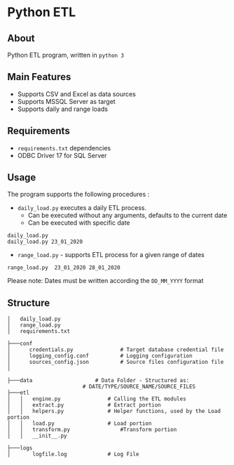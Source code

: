 # Python ETL 
## About
Python ETL program, written in `python 3`
## Main Features
- Supports CSV and Excel as data sources
- Supports MSSQL Server as target
- Supports daily and range loads

## Requirements 
- `requirements.txt` dependencies
- ODBC Driver 17 for SQL Server

## Usage
The program supports the following procedures : 
- `daily_load.py` executes a daily ETL process. 
  - Can be executed without any arguments, defaults to the current date
  - Can be executed with specific date
 
 ```
 daily_load.py
 daily_load.py 23_01_2020
 ```
 
- `range_load.py` - supports ETL process for a given range of dates
 
 ```
 range_load.py  23_01_2020 28_01_2020
 ```
Please note: Dates must be written according the `DD_MM_YYYY` format 

## Structure 

```
│   daily_load.py
│   range_load.py
│   requirements.txt

├───conf
│      credentials.py				# Target database credential file 
│      logging_config.conf			# Logging configuration
│      sources_config.json			# Source files configuration file
│   

├───data					# Data Folder - Structured as:
						# DATE/TYPE/SOURCE_NAME/SOURCE_FILES
├───etl
│   │   engine.py				# Calling the ETL modules
│   │   extract.py				# Extract portion
│   │   helpers.py				# Helper functions, used by the Load portion
│   │   load.py					# Load portion
│   │   transform.py				#Transform portion
│   │   __init__.py

├───logs
│       logfile.log				# Log File

```

